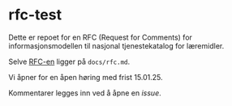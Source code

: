 # rfc-test

Dette er repoet for en RFC (Request for Comments) for informasjonsmodellen til nasjonal tjenestekatalog for læremidler. 

Selve [RFC-en](docs/rfc.md) ligger på `docs/rfc.md`.

Vi åpner for en åpen høring med frist 15.01.25.

Kommentarer legges inn ved å åpne en *issue*.